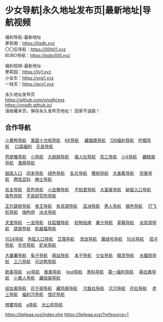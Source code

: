 # <h1>少女导航|永久地址发布页|最新地址|导航视频</h1>

福利导航-最新地址<br>
萝莉阁：https://llgdh.xyz<br>
〇〇后导航：https://00h01.xyz<br>
BOBO导航：https://bobo100.xyz<br>

福利视频-最新地址<br>
萝莉园：https://lly1.xyz<br>
小女生：https://xns1.xyz<br>
一线天：https://ecy1.xyz<br>

永久地址发布页<br>
https://github.com/xnsdh/xns<br>
https://xnsdh.github.io/<br>
请收藏本页，保存永久发布页地址！
回家不迷路！




## 合作导航
[小黄鸭导航](https://github.com/xnsdh/xhy)&emsp;[美国十次啦导航](https://github.com/xnsdh/scl)&emsp;[KK导航](https://github.com/xnsdh/kk)&emsp;
[藏姬阁导航](https://github.com/xnsdh/cjg)&emsp;[136福利导航](https://github.com/xnsdh/136)&emsp;[柠檬导航](https://github.com/xnsdh/nm)&emsp;
[口袋福利](https://github.com/xnsdh/kdfl)&emsp;[无良导航](https://github.com/xnsdh/wl)&emsp;

[芭提雅导航](https://github.com/xnsdh/bty)&emsp;[小导航](https://github.com/xnsdh/xdh)&emsp;[大姐姐导航](https://github.com/xnsdh/djj)&emsp;
[唐人社导航](https://github.com/xnsdh/trs)&emsp;[苏三导航](https://github.com/xnsdh/san)&emsp;[小X导航](https://github.com/xnsdh/xx)&emsp;
[藏精阁导航](https://github.com/xnsdh/cjing)&emsp;[激萌导航](https://github.com/xnsdh/jm)&emsp;

[超级入口](https://github.com/xnsdh/cj)&emsp;[冈本导航](https://github.com/xnsdh/gb)&emsp;[绿色导航](https://github.com/xnsdh/ls)&emsp;
[乱片导航](https://github.com/xnsdh/lp)&emsp;[樱桃导航](https://github.com/xnsdh/yt)&emsp;[大香蕉导航](https://github.com/xnsdh/dxj)&emsp;
[完美导航](https://github.com/xnsdh/wm)&emsp;[两性百科](https://github.com/xnsdh/lx)&emsp;[绅士导航](https://github.com/xnsdh/ss)&emsp;

[农夫导航](https://github.com/xnsdh/nf)&emsp;[蓝色导航](https://github.com/xnsdh/lse)&emsp;[小丑撸导航](https://github.com/xnsdh/xcl)&emsp;
[不知君导航](https://github.com/xnsdh/bzj)&emsp;[大富豪导航](https://github.com/xnsdh/dfh)&emsp;[秘密入口导航](https://github.com/xnsdh/mmrk)&emsp;
[夜色导航](https://github.com/xnsdh/ys)&emsp;[不良研究所导航](https://github.com/xnsdh/blyjs)&emsp;


[正在跳转导航](https://github.com/xnsdh/zztz)&emsp;[帝王导航](https://github.com/xnsdh/dw)&emsp;[有资源导航](https://github.com/xnsdh/yzy)&emsp;
[亚洲导航](https://github.com/xnsdh/yz)&emsp;[男人导航](https://github.com/xnsdh/nr)&emsp;[银色导航](https://github.com/xnsdh/yse)&emsp;
[打飞机导航](https://github.com/xnsdh/dfj)&emsp;[嗨色吧](https://github.com/xnsdh/hsb)&emsp;[冰点导航](https://github.com/xnsdh/bd)&emsp;

[天堂导航](https://github.com/xnsdh/tt)&emsp;[一龙导航](https://github.com/xnsdh/yl)&emsp;[玖狐狸导航](https://github.com/xnsdh/jhl)&emsp;
[妙物指南](https://github.com/xnsdh/mw)&emsp;[果汁导航](https://github.com/xnsdh/gz)&emsp;[草莓导航](https://github.com/xnsdh/cm)&emsp;
[水帘洞导航](https://github.com/xnsdh/sld)&emsp;[瑟瑟导航](https://github.com/xnsdh/sese)&emsp;[机器猫导航](https://github.com/xnsdh/jqm)&emsp;

[1024导航](https://github.com/xnsdh/1024)&emsp;[色狐入口导航](https://github.com/xnsdh/shrk)&emsp;[艾薇导航](https://github.com/xnsdh/aw)&emsp;
[灵珑导航](https://github.com/xnsdh/ll)&emsp;[魔镜号导航](https://github.com/xnsdh/mjh)&emsp;[10点导航](https://github.com/xnsdh/sd)&emsp;
[茄子导航](https://github.com/xnsdh/qz)&emsp;[宅宅导航](https://github.com/xnsdh/zz)&emsp;[虾米导航](https://github.com/xnsdh/xm)&emsp;

[大番薯导航](https://github.com/xnsdh/dfs)&emsp;[兔子导航](https://github.com/xnsdh/tz)&emsp;[萌站导航](https://github.com/xnsdh/mz)&emsp;
[本子导航](https://github.com/xnsdh/bz)&emsp;[少女导航](https://github.com/xnsdh/sn)&emsp;[精灵导航](https://github.com/xnsdh/jl)&emsp;
[水蜜桃导航](https://github.com/xnsdh/smt)&emsp;[三八导航](https://github.com/xnsdh/sb)&emsp;[可达鸭导航](https://github.com/xnsdh/kdy)&emsp;

[欧美导航](https://github.com/xnsdh/om)&emsp;[so导航](https://github.com/xnsdh/adh)&emsp;[羞羞导航](https://github.com/xnsdh/xxdh)&emsp;
[kpd导航](https://github.com/xnsdh/kpd)&emsp;[黑料导航](https://github.com/xnsdh/hl)&emsp;[第一福利导航](https://github.com/xnsdh/dyfl)&emsp;
[萌白酱导航](https://github.com/xnsdh/mbj)&emsp;[小黄人导航](https://github.com/xnsdh/xhr)&emsp;[藏经阁导航](https://github.com/xnsdh/cjge)&emsp;


[阅女阁导航](https://github.com/xnsdh/yng)&emsp;[花千阁导航](https://github.com/xnsdh/hqg)&emsp;[藏鸡阁导航](https://github.com/xnsdh/cjige)&emsp;
[污鱼社导航](https://github.com/xnsdh/wys)&emsp;[污污导航](https://github.com/xnsdh/ww)&emsp;[花社导航](https://github.com/xnsdh/hs)&emsp;
[老三导航](https://github.com/xnsdh/lsan)&emsp;[福利污导航](https://github.com/xnsdh/flw)&emsp;[惜花导航](https://github.com/xnsdh/xh)&emsp;

[想要导航](https://github.com/xnsdh/xy)&emsp;[a导航](https://github.com/xnsdh/aa)&emsp;[大公鸡导航](https://github.com/xnsdh/dgj)&emsp;



https://lielieaa.xyz/index.php
https://lielieaa.xyz/?refsource=1

